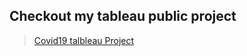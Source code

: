## Checkout my tableau public project
> [Covid19 talbleau Project](https://public.tableau.com/app/profile/ajay.kumar7882/viz/covid19_visualization/Dashboard1) 


